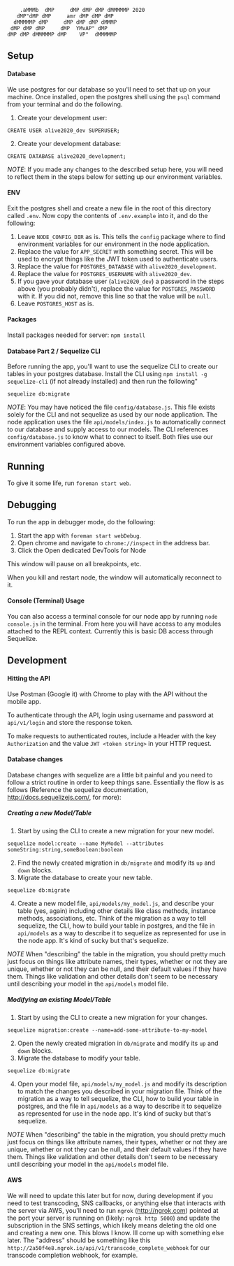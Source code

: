 ```
    .aMMMb  dMP     dMP dMP dMP dMMMMMP 2020
   dMP"dMP dMP     amr dMP dMP dMP
  dMMMMMP dMP     dMP dMP dMP dMMMP
 dMP dMP dMP     dMP  YMvAP" dMP
dMP dMP dMMMMMP dMP    VP"  dMMMMMP
```

## Setup

#### Database
We use postgres for our database so you'll need to set that up on your machine. Once installed, open the postgres shell using the `psql` command from your terminal and do the following.

1. Create your development user:
```
CREATE USER alive2020_dev SUPERUSER;
```
2. Create your development database:
```
CREATE DATABASE alive2020_development;
```

*NOTE*: If you made any changes to the described setup here, you will need to reflect them in the steps below for setting up our environment variables.

#### ENV
Exit the postgres shell and create a new file in the root of this directory called `.env`. Now copy the contents of `.env.example` into it, and do the following:

1. Leave `NODE_CONFIG_DIR` as is. This tells the `config` package where to find environment variables for our environment in the node application.
2. Replace the value for `APP_SECRET` with something secret. This will be used to encrypt things like the JWT token used to authenticate users.
3. Replace the value for `POSTGRES_DATABASE` with `alive2020_development`.
4. Replace the value for `POSTGRES_USERNAME` with `alive2020_dev`.
5. If you gave your database user (`alive2020_dev`) a password in the steps above (you probably didn't), replace the value for `POSTGRES_PASSWORD` with it. If you did not, remove this line so that the value will be `null`.
6. Leave `POSTGRES_HOST` as is.

#### Packages
Install packages needed for server: `npm install`

#### Database Part 2 / Sequelize CLI
Before running the app, you'll want to use the sequelize CLI to create our tables in your postgres database.
Install the CLI using `npm install -g sequelize-cli` (if not already installed) and then run the following"
```
sequelize db:migrate
```

*NOTE*: You may have noticed the file `config/database.js`. This file exists solely for the CLI and not sequelize as used by our node application. The node application uses the file `api/models/index.js` to automatically connect to our database and supply access to our models. The CLI references `config/database.js` to know what to connect to itself. Both files use our environment variables configured above.

## Running
To give it some life, run `foreman start web`.

## Debugging
To run the app in debugger mode, do the following:

1. Start the app with `foreman start webDebug`.
2. Open chrome and navigate to `chrome://inspect` in the address bar.
3. Click the Open dedicated DevTools for Node

This window will pause on all breakpoints, etc.

When you kill and restart node, the window will automatically reconnect to it.

#### Console (Terminal) Usage

You can also access a terminal console for our node app by running `node console.js` in the terminal. From here you will have access to any modules attached to the REPL context. Currently this is basic DB access through Sequelize.

## Development

#### Hitting the API
Use Postman (Google it) with Chrome to play with the API without the mobile app.

To authenticate through the API, login using username and password at `api/v1/login` and store the response token.

To make requests to authenticated routes, include a Header with the key `Authorization` and the value `JWT <token string>` in your HTTP request.

#### Database changes
Database changes with sequelize are a little bit painful and you need to follow a strict routine in order to keep things sane. Essentially the flow is as follows (Reference the sequelize documentation, http://docs.sequelizejs.com/, for more):

##### Creating a new Model/Table
1. Start by using the CLI to create a new migration for your new model.
```
sequelize model:create --name MyModel --attributes someString:string,someBoolean:boolean
```
2. Find the newly created migration in `db/migrate` and modify its `up` and `down` blocks.
3. Migrate the database to create your new table.
```
sequelize db:migrate
```
4. Create a new model file, `api/models/my_model.js`, and describe your table (yes, again) including other details like class methods, instance methods, associations, etc. Think of the migration as a way to tell sequelize, the CLI, how to build your table in postgres, and the file in `api/models` as a way to describe it to sequelize as represented for use in the node app. It's kind of sucky but that's sequelize.

*NOTE* When "describing" the table in the migration, you should pretty much just focus on things like attribute names, their types, whether or not they are unique, whether or not they can be null, and their default values if they have them. Things like validation and other details don't seem to be necessary until describing your model in the `api/models` model file.

##### Modifying an existing Model/Table
1. Start by using the CLI to create a new migration for your changes.
```
sequelize migration:create --name=add-some-attribute-to-my-model
```
2. Open the newly created migration in `db/migrate` and modify its `up` and `down` blocks.
3. Migrate the database to modify your table.
```
sequelize db:migrate
```
4. Open your model file, `api/models/my_model.js` and modify its description to match the changes you described in your migration file. Think of the migration as a way to tell sequelize, the CLI, how to build your table in postgres, and the file in `api/models` as a way to describe it to sequelize as represented for use in the node app. It's kind of sucky but that's sequelize.

*NOTE* When "describing" the table in the migration, you should pretty much just focus on things like attribute names, their types, whether or not they are unique, whether or not they can be null, and their default values if they have them. Things like validation and other details don't seem to be necessary until describing your model in the `api/models` model file.

#### AWS
We will need to update this later but for now, during development if you need to test transcoding, SNS callbacks, or anything else that interacts with the server via AWS, you'll need to run `ngrok` (http://ngrok.com) pointed at the port your server is running on (likely: `ngrok http 5000`) and update the subscription in the SNS settings, which likely means deleting the old one and creating a new one. This blows I know. Ill come up with something else later. The "address" should be something like this `http://2a50f4e8.ngrok.io/api/v1/transcode_complete_webhook` for our transcode completion webhook, for example.

